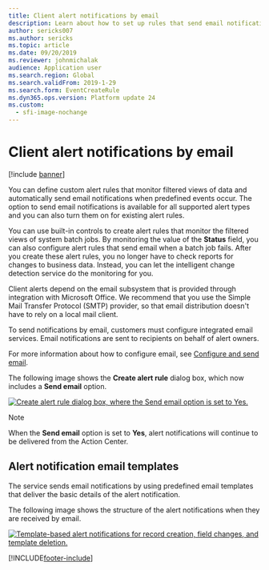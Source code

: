 ```yaml
---
title: Client alert notifications by email
description: Learn about how to set up rules that send email notifications as predefined events occur, including an outline on notification templates.
author: sericks007
ms.author: sericks
ms.topic: article
ms.date: 09/20/2019
ms.reviewer: johnmichalak
audience: Application user
ms.search.region: Global
ms.search.validFrom: 2019-1-29
ms.search.form: EventCreateRule
ms.dyn365.ops.version: Platform update 24
ms.custom:
  - sfi-image-nochange
---
```


# Client alert notifications by email

[!include [banner](../includes/banner.md)]

You can define custom alert rules that monitor filtered views of data and automatically send email notifications when predefined events occur. The option to send email notifications is available for all supported alert types and you can also turn them on for existing alert rules.

You can use built-in controls to create alert rules that monitor the filtered views of system batch jobs. By monitoring the value of the **Status** field, you can also configure alert rules that send email when a batch job fails. After you create these alert rules, you no longer have to check reports for changes to business data. Instead, you can let the intelligent change detection service do the monitoring for you.

Client alerts depend on the email subsystem that is provided through integration with Microsoft Office. We recommend that you use the Simple Mail Transfer Protocol (SMTP) provider, so that email distribution doesn't have to rely on a local mail client.

To send notifications by email, customers must configure integrated email services. Email notifications are sent to recipients on behalf of alert owners.

For more information about how to configure email, see [Configure and send email](../organization-administration/configure-email.md).

The following image shows the **Create alert rule** dialog box, which now includes a **Send email** option.

[![Create alert rule dialog box, where the Send email option is set to Yes.](./media/Create-alert-rule-form.png)](./media/Create-alert-rule-form.png)

> [!NOTE]
> When the **Send email** option is set to **Yes**, alert notifications will continue to be delivered from the Action Center.

## Alert notification email templates

The service sends email notifications by using predefined email templates that deliver the basic details of the alert notification.

The following image shows the structure of the alert notifications when they are received by email.

[![Template-based alert notifications for record creation, field changes, and template deletion.](./media/Alert-email-templates.png)](./media/Alert-email-templates.png)


[!INCLUDE[footer-include](../../../includes/footer-banner.md)]